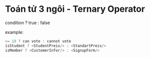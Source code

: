 # Toán tử 3 ngôi - Ternary Operator

condition ? true : false

example:

```js
>= 18 ? can vote : cannot vote
isStudent ? <StudentPreis/> : <StandartPreis/>
isMember ? <CustomerInfor/> : <SignupForm/>
```
